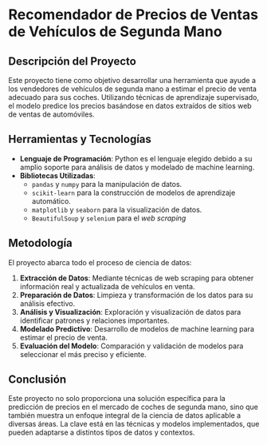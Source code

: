 # Recomendador de Precios de Ventas de Vehículos de Segunda Mano
## Descripción del Proyecto
Este proyecto tiene como objetivo desarrollar una herramienta que ayude a los vendedores de vehículos de segunda mano a estimar el precio de venta adecuado para sus coches. Utilizando técnicas de aprendizaje supervisado, el modelo predice los precios basándose en datos extraídos de sitios web de ventas de automóviles.

## Herramientas y Tecnologías
* **Lenguaje de Programación**: Python es el lenguaje elegido debido a su amplio soporte para análisis de datos y modelado de machine learning.
* **Bibliotecas Utilizadas**:
  + `pandas` y `numpy` para la manipulación de datos.
  + `scikit-learn` para la construcción de modelos de aprendizaje automático.
  + `matplotlib` y `seaborn` para la visualización de datos.
  + `BeautifulSoup` y `selenium` para el *web scraping*

## Metodología
El proyecto abarca todo el proceso de ciencia de datos:

1. **Extracción de Datos**: Mediante técnicas de web scraping para obtener información real y actualizada de vehículos en venta.
2. **Preparación de Datos**: Limpieza y transformación de los datos para su análisis efectivo.
3. **Análisis y Visualización**: Exploración y visualización de datos para identificar patrones y relaciones importantes.
4. **Modelado Predictivo**: Desarrollo de modelos de machine learning para estimar el precio de venta.
5. **Evaluación del Modelo**: Comparación y validación de modelos para seleccionar el más preciso y eficiente.

## Conclusión
Este proyecto no solo proporciona una solución específica para la predicción de precios en el mercado de coches de segunda mano, sino que también muestra un enfoque integral de la ciencia de datos aplicable a diversas áreas. La clave está en las técnicas y modelos implementados, que pueden adaptarse a distintos tipos de datos y contextos.
